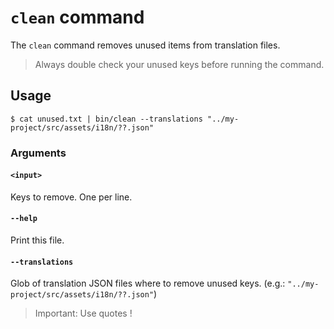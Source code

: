 # `clean` command

The `clean` command removes unused items from translation files.

> Always double check your unused keys before running the command.

## Usage

    $ cat unused.txt | bin/clean --translations "../my-project/src/assets/i18n/??.json"

### Arguments

#### `<input>`

Keys to remove. One per line.

#### `--help`

Print this file.

#### `--translations`

Glob of translation JSON files where to remove unused keys. (e.g.: `"../my-project/src/assets/i18n/??.json"`)

> Important: Use quotes !
